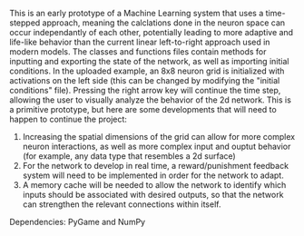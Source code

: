 This is an early prototype of a Machine Learning system that uses a time-stepped approach, meaning the calclations done in the neuron space can occur independantly of each other, potentially leading to more adaptive and life-like behavior than the current linear left-to-right approach used in modern models.
The classes and functions files contain methods for inputting and exporting the state of the network, as well as importing initial conditions. 
In the uploaded example, an 8x8 neuron grid is initialized with activations on the left side (this can be changed by modifying the "initial conditions" file). Pressing the right arrow key will continue the time step, allowing the user to visually analyze the behavior of the 2d network. 
This is a primitive prototype, but here are some developments that will need to happen to continue the project:
  1. Increasing the spatial dimensions of the grid can allow for more complex neuron interactions, as well as more complex input and ouptut behavior (for example, any data type that resembles a 2d surface)
  2. For the network to develop in real time, a reward/punishment feedback system will need to be implemented in order for the network to adapt.
  3. A memory cache will be needed to allow the network to identify which inputs should be associated with desired outputs, so that the network can strengthen the relevant connections within itself.

Dependencies: PyGame and NumPy
